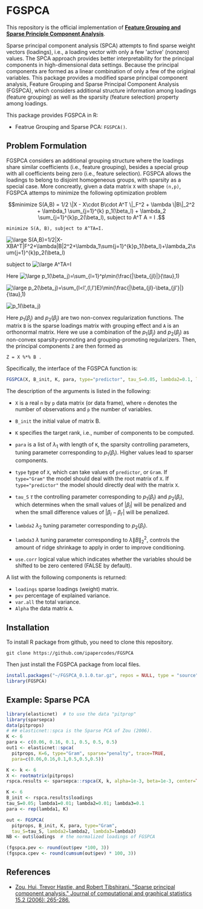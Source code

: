 # FGSPCA

This repository is the official implementation of **[Feature Grouping and Sparse Principle Component Analysis]()**.


Sparse principal component analysis (SPCA) attempts to find sparse weight vectors (loadings), i.e., a loading vector with only a few 'active' (nonzero) values. The SPCA approach provides better interpretability for the principal components in high-dimensional data settings. Because the principal components are formed as a linear combination of only a few of the original variables. This package provides a modified sparse principal component analysis, Feature Grouping and Sparse Principal Component Analysis (FGSPCA), which considers additional structure information among loadings (feature grouping) as well as the sparsity (feature selection) property among loadings. 


This package provides FGSPCA in R:
 
* Featrue Grouping and Sparse PCA: ``FGSPCA()``.


## Problem Formulation


FGSPCA considers an additional grouping structure where the loadings share similar coefficients (i.e., feature grouping), besides a special group with all coefficients being zero (i.e., feature selection). 
FGSPCA allows the loadings to belong to disjoint homogeneous groups, with sparsity as a special case.
More concreatly, given a data matrix ``X`` with shape ``(n,p)``, FGSPCA attemps to minimize the following
optimization problem 

```math
minimize S(A,B) = 1/2 \|X - X\cdot B\cdot A^T \|_F^2 + \lambda \|B\|_2^2 + \lambda_1 \sum_{j=1}^{k} p_1(\beta_l) + \lambda_2 \sum_{j=1}^{k}p_2(\beta_l), 
subject to A^T A = I .
```
<!-- $$ minimize S(A,B) = 1/2 \|X - X\cdot B\cdot A^T \|_F^2 + \lambda \|B\|_2^2 + \lambda_1 \sum_{j=1}^{k} p_1(\beta_l) + \lambda_2 \sum_{j=1}^{k}p_2(\beta_l), 
subject to A^T A = I . $$ -->
<!-- <pre xml:lang="latex"> minimize S(A,B) = 1/2 \|X - X\cdot B\cdot A^T \|_F^2 + \lambda \|B\|_2^2 + \lambda_1 \sum_{j=1}^{k} p_1(\beta_l) + \lambda_2 \sum_{j=1}^{k}p_2(\beta_l), 
subject to A^T A = I</pre> -->


```
minimize S(A, B), subject to A^TA=I.
```
![\large S(A,B)=1/2\|X-XBA^T\|_F^2+\lambda\|B\|_2^2+\lambda_1\sum_{j=1}^{k}p_1(\beta_l)+\lambda_2\sum_{j=1}^{k}p_2(\beta_l)](https://latex.codecogs.com/svg.latex?\large&space;S(A,B)=1/2\|X-XBA^T\|_F^2+\lambda\|B\|_2^2+\lambda_1\sum_{j=1}^{k}p_1(\beta_l)+\lambda_2\sum_{j=1}^{k}p_2(\beta_l)) 

<!-- ![\Large x=\frac{-b\pm\sqrt{b^2-4ac}}{2a}](https://latex.codecogs.com/svg.latex?\Large&space;x=\frac{-b\pm\sqrt{b^2-4ac}}{2a})  -->

subject to 
![\large A^TA=I](https://latex.codecogs.com/svg.latex?\large&space;A^TA=I) 

Here 
![\large p_1(\beta_j)=\sum_{l=1}^p\min(\frac{|\beta_{jl}|}{\tau},1)](https://latex.codecogs.com/svg.latex?\large&space;p_1(\beta_j)=\sum_{l=1}^p\min(\frac{|\beta_{jl}|}{\tau},1)) 

![\large p_2(\beta_j)=\sum_{l<l',(l,l')E}\min(\frac{|\beta_{jl}-\beta_{jl'}|}{\tau},1)
](https://latex.codecogs.com/svg.latex?\large&space;p_2(\beta_j)=\sum_{l<l',(l,l')E}\min(\frac{|\beta_{jl}-\beta_{jl'}|}{\tau},1)
) 

<!-- ![\large A^TA=I](https://latex.codecogs.com/svg.latex?\large&space;A^TA=I) 
p_1(\beta_j)=\sum_{l=1}^p\min(\frac{|\beta_{jl}|}{\tau},1)
p_2(\beta_j)=\sum_{l<l',(l,l')\in E}\min(\frac{|\beta_{jl}-\beta_{jl'}|}{\tau},1) -->


![p_1(\beta_j)](https://latex.codecogs.com/svg.latex?&space;p_1(\beta_j)) 

Here $p_1(\beta_j)$ and $p_2(\beta_j)$ are two non-convex regularization functions.
The matrix ``B`` is the sparse loadings matrix with grouping effect and ``A`` is an orthonormal matrix.
Here we use a combination of the $p_1(\beta_j)$ and $p_2(\beta_j)$ as non-convex sparsity-promoting and grouping-promoting regularizers.
Then, the principal components ``Z`` are then formed as

```
Z = X %*% B .
```

Specifically, the interface of the FGSPCA function is:

```R
FGSPCA(X, B_init, K, para, type="predictor", tau_S=0.05, lambda2=0.1, lambda3=0.1,use.corr=FALSE)

```


The description of the arguments is listed in the following:

* ``X`` is a real ``n`` by ``p`` data matrix (or data frame), where ``n`` denotes the number of observations and ``p`` the number of variables.

* ``B_init`` the initial value of matrix B.

* ``K`` specifies the target rank, i.e., number of components to be computed.

* ``para`` is a list of $\lambda_1$ with length of ``K``, the sparsity controlling parameters, tuning parameter corresponding to $p_1(\beta_l)$. Higher values lead to sparser components. 

* ``type``  type of ``X``, which can take values of ``predictor``, or ``Gram``. If `type="Gram"` the model should deal with the root matrix of ``X``. If `type="predictor"` the model should directly deal with the matrix ``X``.

* ``tau_S`` $\tau$ the controlling parameter corresponding to $p_1(\beta_l)$ and $p_2(\beta_l)$, which determines when the small values of $|\beta_l|$ will be penalized and when the small difference values of $|\beta_l - \beta_{l'}|$ will be penalized.

* ``lambda2`` $\lambda_2$ tuning parameter corresponding to $p_2(\beta_l)$.
* ``lambda3`` $\lambda$ tuning parameter corresponding to $\lambda \|B\|_2^2$, controls the amount of ridge shrinkage to apply in order to improve conditioning.
* ``use.corr`` logical value which indicates whether the variables should be shifted to be zero centered (FALSE by default).


A list with the following components is returned:

* ``loadings`` sparse loadings (weight) matrix.
* ``pev`` percentage of explained variance.
* ``var.all`` the total variance.
* ``Alpha`` the data matrix ``A``.


## Installation


To install R package from github, you need to clone this repository.


```setup
git clone https://github.com/ipapercodes/FGSPCA
```

Then just install the FGSPCA package from local files.

```R
install.packages("~/FGSPCA_0.1.0.tar.gz", repos = NULL, type = "source")
library(FGSPCA)
```

## Example: Sparse PCA


```R
library(elasticnet)  # to use the data "pitprop"
library(sparsepca)
data(pitprops)
# ## elasticnet::spca is the Sparse PCA of Zou (2006).
K <- 6
para <- c(0.06, 0.16, 0.1, 0.5, 0.5, 0.5)
out1 <- elasticnet::spca(
  pitprops, K=6, type="Gram", sparse="penalty", trace=TRUE,
  para=c(0.06,0.16,0.1,0.5,0.5,0.5))

K <- k <- 6
X <- rootmatrix(pitprops)
rspca.results <- sparsepca::rspca(X, k, alpha=1e-3, beta=1e-3, center=TRUE, scale=FALSE)

K <- 6
B_init <- rspca.results$loadings
tau_S=0.05; lambda1=0.01; lambda2=0.01; lambda3=0.1
para <- rep(lambda1, K)

out <- FGSPCA(
  pitprops, B_init, K, para, type="Gram",
  tau_S=tau_S, lambda2=lambda2, lambda3=lambda3)
NB <- out$loadings  # the normalized loadings of FGSPCA

(fgspca.pev <- round(out$pev *100, 3))
(fgspca.cpev <- round(cumsum(out$pev) * 100, 3))

```

## References

* [Zou, Hui, Trevor Hastie, and Robert Tibshirani. "Sparse principal component analysis." Journal of computational and graphical statistics 15.2 (2006): 265-286.](https://web.stanford.edu/~hastie/Papers/spc_jcgs.pdf)

